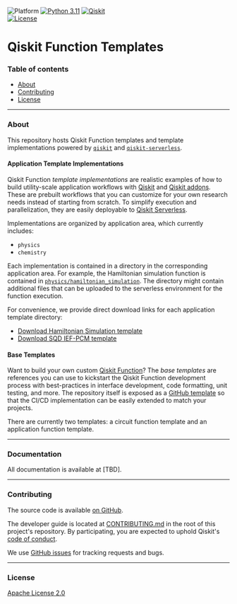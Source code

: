![Platform](https://img.shields.io/badge/%F0%9F%92%BB%20Platform-Linux%20%7C%20macOS-informational)
[![Python 3.11](https://img.shields.io/badge/Python-3.11-blue?logo=python&logoColor=white)](https://www.python.org/)
[![Qiskit](https://img.shields.io/badge/Qiskit-%E2%89%A5%202.0%20-%20%236133BD?logo=Qiskit)](https://github.com/Qiskit/qiskit)
<br />
[![License](https://img.shields.io/github/license/Qiskit/qiskit-addon-aqc-tensor?label=License)](LICENSE.txt)

# Qiskit Function Templates

### Table of contents

* [About](#about)
* [Contributing](#contributing)
* [License](#license)

----------------------------------------------------------------------------------------------------

### About

This repository hosts Qiskit Function templates and template implementations powered by [`qiskit`](https://github.com/Qiskit/qiskit) and [`qiskit-serverless`](https://github.com/Qiskit/qiskit-serverless).

#### Application Template Implementations

Qiskit Function *template implementations* are realistic examples of how to build utility-scale application workflows with [Qiskit](https://docs.quantum.ibm.com/guides) and [Qiskit addons](https://docs.quantum.ibm.com/guides/addons). These are prebuilt workflows that you can customize for your own research needs instead of starting from scratch. To simplify execution and parallelization, they are easily deployable to [Qiskit Serverless](https://docs.quantum.ibm.com/guides/serverless).

Implementations are organized by application area, which currently includes:

- `physics`
- `chemistry`

Each implementation is contained in a directory in the corresponding application area. For example, the Hamiltonian simulation function is contained in [`physics/hamiltonian_simulation`](https://github.com/qiskit-community/qiskit-function-templates/blob/main/physics/hamiltonian_simulation). The directory might contain additional files that can be uploaded to the serverless environment for the function execution.

For convenience, we provide direct download links for each application template directory:

- [Download Hamiltonian Simulation template](https://ibm.biz/ham-sim-template)
- [Download SQD IEF-PCM template](https://ibm.biz/sqd-pcm-template)

#### Base Templates

Want to build your own custom [Qiskit Function](https://docs.quantum.ibm.com/guides/functions)? The *base templates* are references you can use to kickstart the Qiskit Function development process with best-practices in interface development, code formatting, unit testing, and more. The repository itself is exposed as a [GitHub template](https://docs.github.com/en/repositories/creating-and-managing-repositories/creating-a-template-repository) so that the CI/CD implementation can be easily extended to match your projects.

There are currently two templates: a circuit function template and an application function template.

<!-- <img src="tools/image.png" alt="image" width="500"/> -->

----------------------------------------------------------------------------------------------------

### Documentation

All documentation is available at [TBD].

----------------------------------------------------------------------------------------------------

### Contributing

The source code is available [on GitHub](https://github.com/Qiskit/qiskit-function-templates).

The developer guide is located at [CONTRIBUTING.md](https://github.com/Qiskit/qiskit-function-templates/blob/main/CONTRIBUTING.md)
in the root of this project's repository.
By participating, you are expected to uphold Qiskit's [code of conduct](https://github.com/Qiskit/qiskit/blob/main/CODE_OF_CONDUCT.md).

We use [GitHub issues](https://github.com/Qiskit/qiskit-function-templates/issues/new/choose) for tracking requests and bugs.

----------------------------------------------------------------------------------------------------

### License

[Apache License 2.0](LICENSE.txt)
